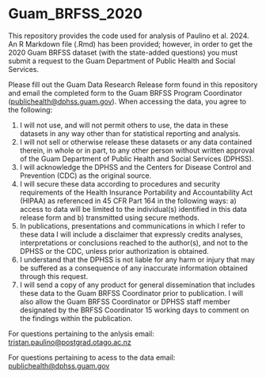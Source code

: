 # Guam_BRFSS_2020
This repository provides the code used for analysis of Paulino et al. 2024. An R Markdown file (.Rmd) has been provided; however, in order to get the 2020 Guam BRFSS dataset (with the state-added questions) you must submit a request to the Guam Department of Public Health and Social Services.  

Please fill out the Guam Data Research Release form found in this repository and email the completed form to the Guam BRFSS Program Coordinator (publichealth@dphss.guam.gov). When accessing the data, you agree to the following:

1.	I will not use, and will not permit others to use, the data in these datasets in any way other than for statistical reporting and analysis.
2.	I will not sell or otherwise release these datasets or any data contained therein, in whole or in part, to any other person without written approval of the Guam Department of Public Health and Social Services (DPHSS).
3.	I will acknowledge the DPHSS and the Centers for Disease Control and Prevention (CDC) as the original source.
4.	I will secure these data according to procedures and security requirements of the Health Insurance Portability and Accountability Act (HIPAA) as referenced in 45 CFR Part 164 in the following ways: a) access to data will be limited to the individual(s) identified in this data release form and b) transmitted using secure methods.
5.	In publications, presentations and communications in which I refer to these data I will include a disclaimer that expressly credits analyses, interpretations or conclusions reached to the author(s), and not to the DPHSS or the CDC, unless prior authorization is obtained.
6.	I understand that the DPHSS is not liable for any harm or injury that may be suffered as a consequence of any inaccurate information obtained through this request.
7.	I will send a copy of any product for general dissemination that includes these data to the Guam BRFSS Coordinator prior to publication.  I will also allow the Guam BRFSS Coordinator or DPHSS staff member designated by the BRFSS Coordinator 15 working days to comment on the findings within the publication. 

For questions pertaining to the anlysis email: tristan.paulino@postgrad.otago.ac.nz

For questions pertaining to acess to the data email: publichealth@dphss.guam.gov


